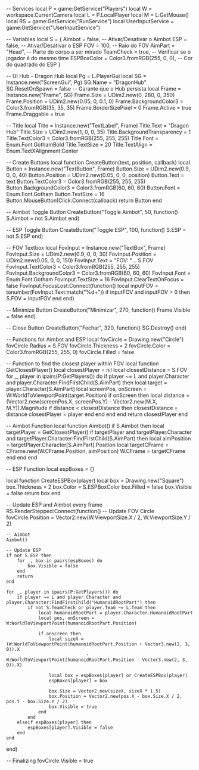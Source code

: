 -- Services
local P = game:GetService("Players")
local W = workspace.CurrentCamera
local L = P.LocalPlayer
local M = L:GetMouse()
local RS = game:GetService("RunService")
local UserInputService = game:GetService("UserInputService")

-- Variables
local S = {
    Aimbot = false,  -- Ativar/Desativar o Aimbot
    ESP = false,     -- Ativar/Desativar o ESP
    FOV = 100,       -- Raio do FOV
    AimPart = "Head", -- Parte do corpo a ser mirado
    TeamCheck = true, -- Verificar se o jogador é do mesmo time
    ESPBoxColor = Color3.fromRGB(255, 0, 0), -- Cor do quadrado do ESP
}

-- UI Hub - Dragon Hub
local Pg = L.PlayerGui
local SG = Instance.new("ScreenGui", Pg)
SG.Name = "DragonHub"
SG.ResetOnSpawn = false  -- Garante que o Hub persista
local Frame = Instance.new("Frame", SG)
Frame.Size = UDim2.new(0, 280, 0, 350)
Frame.Position = UDim2.new(0.05, 0, 0.1, 0)
Frame.BackgroundColor3 = Color3.fromRGB(35, 35, 35)
Frame.BorderSizePixel = 0
Frame.Active = true
Frame.Draggable = true

-- Title
local Title = Instance.new("TextLabel", Frame)
Title.Text = "Dragon Hub"
Title.Size = UDim2.new(1, 0, 0, 35)
Title.BackgroundTransparency = 1
Title.TextColor3 = Color3.fromRGB(255, 255, 255)
Title.Font = Enum.Font.GothamBold
Title.TextSize = 20
Title.TextAlign = Enum.TextXAlignment.Center

-- Create Buttons
local function CreateButton(text, position, callback)
    local Button = Instance.new("TextButton", Frame)
    Button.Size = UDim2.new(0.9, 0, 0, 40)
    Button.Position = UDim2.new(0.05, 0, 0, position)
    Button.Text = text
    Button.TextColor3 = Color3.fromRGB(255, 255, 255)
    Button.BackgroundColor3 = Color3.fromRGB(60, 60, 60)
    Button.Font = Enum.Font.Gotham
    Button.TextSize = 16
    Button.MouseButton1Click:Connect(callback)
    return Button
end

-- Aimbot Toggle Button
CreateButton("Toggle Aimbot", 50, function()
    S.Aimbot = not S.Aimbot
end)

-- ESP Toggle Button
CreateButton("Toggle ESP", 100, function()
    S.ESP = not S.ESP
end)

-- FOV Textbox
local FovInput = Instance.new("TextBox", Frame)
FovInput.Size = UDim2.new(0.9, 0, 0, 30)
FovInput.Position = UDim2.new(0.05, 0, 0, 150)
FovInput.Text = "FOV: " .. S.FOV
FovInput.TextColor3 = Color3.fromRGB(255, 255, 255)
FovInput.BackgroundColor3 = Color3.fromRGB(60, 60, 60)
FovInput.Font = Enum.Font.Gotham
FovInput.TextSize = 16
FovInput.ClearTextOnFocus = false
FovInput.FocusLost:Connect(function()
    local inputFOV = tonumber(FovInput.Text:match("%d+"))
    if inputFOV and inputFOV > 0 then
        S.FOV = inputFOV
    end
end)

-- Minimize Button
CreateButton("Minimizar", 270, function()
    Frame.Visible = false
end)

-- Close Button
CreateButton("Fechar", 320, function()
    SG:Destroy()
end)

-- Functions for Aimbot and ESP
local fovCircle = Drawing.new("Circle")
fovCircle.Radius = S.FOV
fovCircle.Thickness = 2
fovCircle.Color = Color3.fromRGB(255, 255, 0)
fovCircle.Filled = false

-- Function to find the closest player within FOV
local function GetClosestPlayer()
    local closestPlayer = nil
    local closestDistance = S.FOV
    for _, player in ipairs(P:GetPlayers()) do
        if player ~= L and player.Character and player.Character:FindFirstChild(S.AimPart) then
            local target = player.Character[S.AimPart]
            local screenPos, onScreen = W:WorldToViewportPoint(target.Position)
            if onScreen then
                local distance = (Vector2.new(screenPos.X, screenPos.Y) - Vector2.new(M.X, M.Y)).Magnitude
                if distance < closestDistance then
                    closestDistance = distance
                    closestPlayer = player
                end
            end
        end
    end
    return closestPlayer
end

-- Aimbot Function
local function Aimbot()
    if S.Aimbot then
        local targetPlayer = GetClosestPlayer()
        if targetPlayer and targetPlayer.Character and targetPlayer.Character:FindFirstChild(S.AimPart) then
            local aimPosition = targetPlayer.Character[S.AimPart].Position
            local targetCFrame = CFrame.new(W.CFrame.Position, aimPosition)
            W.CFrame = targetCFrame
        end
    end
end

-- ESP Function
local espBoxes = {}

local function CreateESPBox(player)
    local box = Drawing.new("Square")
    box.Thickness = 2
    box.Color = S.ESPBoxColor
    box.Filled = false
    box.Visible = false
    return box
end

-- Update ESP and Aimbot every frame
RS.RenderStepped:Connect(function()
    -- Update FOV Circle
    fovCircle.Position = Vector2.new(W.ViewportSize.X / 2, W.ViewportSize.Y / 2)

    -- Aimbot
    Aimbot()

    -- Update ESP
    if not S.ESP then
        for _, box in pairs(espBoxes) do
            box.Visible = false
        end
        return
    end

    for _, player in ipairs(P:GetPlayers()) do
        if player ~= L and player.Character and player.Character:FindFirstChild("HumanoidRootPart") then
            if not S.TeamCheck or player.Team ~= L.Team then
                local humanoidRootPart = player.Character.HumanoidRootPart
                local pos, onScreen = W:WorldToViewportPoint(humanoidRootPart.Position)

                if onScreen then
                    local sizeX = (W:WorldToViewportPoint(humanoidRootPart.Position + Vector3.new(2, 3, 0)).X
                                  - W:WorldToViewportPoint(humanoidRootPart.Position - Vector3.new(2, 3, 0)).X)

                    local box = espBoxes[player] or CreateESPBox(player)
                    espBoxes[player] = box

                    box.Size = Vector2.new(sizeX, sizeX * 1.5)
                    box.Position = Vector2.new(pos.X - box.Size.X / 2, pos.Y - box.Size.Y / 2)
                    box.Visible = true
                end
            end
        elseif espBoxes[player] then
            espBoxes[player].Visible = false
        end
    end
end)

-- Finalizing
fovCircle.Visible = true
